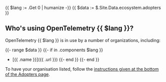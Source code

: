 {{ $lang := .Get 0 | humanize -}}
{{ $data := $.Site.Data.ecosystem.adopters }}

## Who's using OpenTelemetry {{ $lang }}?

OpenTelemetry {{ $lang }} is in use by a number of organizations, including:

{{- range $data }} 
    {{- if in .components $lang }}
- [{{ .name }}]({{ .url }}) 
    {{- end }}
{{- end }}

To have your organisation listed, follow the
[instructions given at the bottom of the Adopters page](/ecosystem/adopters/).